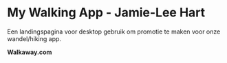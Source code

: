 # My Walking App - Jamie-Lee Hart

Een landingspagina voor desktop gebruik om promotie te maken voor onze wandel/hiking app.

**Walkaway.com**



